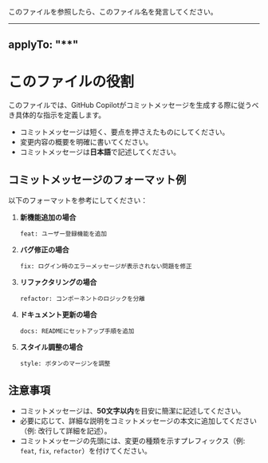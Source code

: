 このファイルを参照したら、このファイル名を発言してください。

---
applyTo: "**"
---

# **このファイルの役割**
このファイルでは、GitHub Copilotがコミットメッセージを生成する際に従うべき具体的な指示を定義します。

* コミットメッセージは短く、要点を押さえたものにしてください。
* 変更内容の概要を明確に書いてください。
* コミットメッセージは**日本語**で記述してください。

## コミットメッセージのフォーマット例

以下のフォーマットを参考にしてください：

1. **新機能追加の場合**
   ```
   feat: ユーザー登録機能を追加
   ```

2. **バグ修正の場合**
   ```
   fix: ログイン時のエラーメッセージが表示されない問題を修正
   ```

3. **リファクタリングの場合**
   ```
   refactor: コンポーネントのロジックを分離
   ```

4. **ドキュメント更新の場合**
   ```
   docs: READMEにセットアップ手順を追加
   ```

5. **スタイル調整の場合**
   ```
   style: ボタンのマージンを調整
   ```

## 注意事項

- コミットメッセージは、**50文字以内**を目安に簡潔に記述してください。
- 必要に応じて、詳細な説明をコミットメッセージの本文に追加してください（例: 改行して詳細を記述）。
- コミットメッセージの先頭には、変更の種類を示すプレフィックス（例: `feat`, `fix`, `refactor`）を付けてください。

